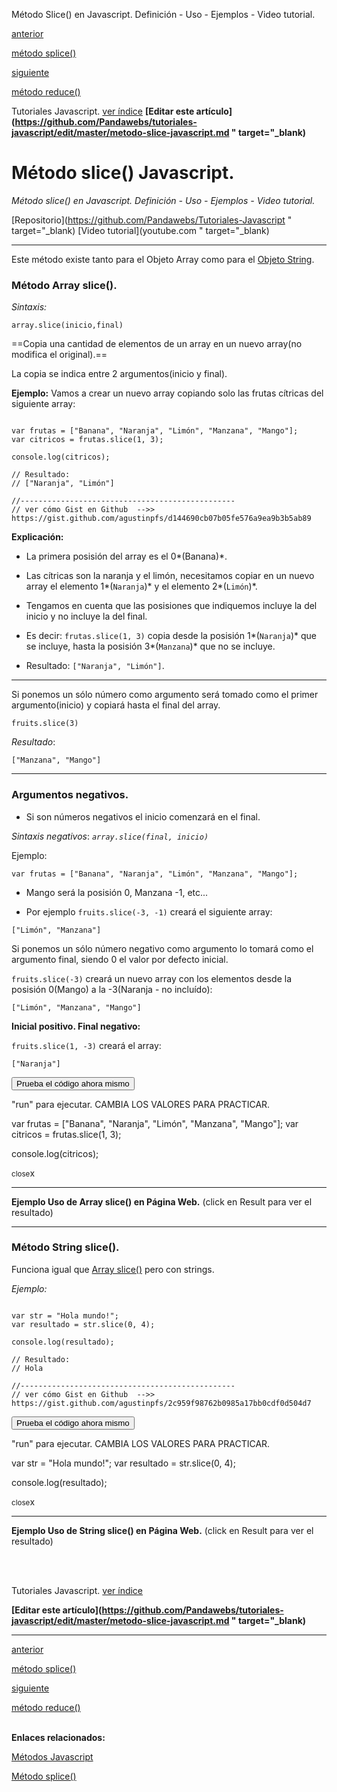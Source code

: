 <span class="hidden-excerpt">Método Slice() en Javascript. Definición - Uso - Ejemplos - Video tutorial.</span>

<div class="post-content_next">
  <a href="http://pandawebs.net/metodo-splice-javascript/">
    <div class="post-content_next-left">
      <p>anterior</p>
      <span>método splice()</span>
  </div>
  <a href="http://pandawebs.net/metodo-reduce-javascript/">
    <div class="post-content_next-right">
      <p>siguiente</p>
      <span>método reduce()</span>
    </div>
  </a>
</div>


<span class="link-to-index-git">Tutoriales Javascript. [ ver índice](http://pandawebs.net/tutoriales-javascript/)</span>
<strong class="link-to-github">[Editar este artículo](https://github.com/Pandawebs/tutoriales-javascript/edit/master/metodo-slice-javascript.md " target="_blank)</strong>


# Método slice() Javascript.

*Método slice() en Javascript. Definición - Uso - Ejemplos - Video tutorial.*

<span class="links-external">[Repositorio](https://github.com/Pandawebs/Tutoriales-Javascript " target="_blank) [Video tutorial](youtube.com " target="_blank)</span>

<hr>

Este método existe tanto para el Objeto Array como para el [Objeto String](#).

### Método Array slice().

*Sintaxis:*

`array.slice(inicio,final)`

==Copia una cantidad de elementos de un array en un nuevo array(no modifica el original).==

La copia se indica entre 2 argumentos(inicio y final).

**Ejemplo:**
Vamos a crear un nuevo array copiando solo las frutas cítricas del siguiente array:

<!-- start code snippet: -->

<pre data-start="0"><code class="line-numbers language-javascript">
var frutas = ["Banana", "Naranja", "Limón", "Manzana", "Mango"];
var citricos = frutas.slice(1, 3);

console.log(citricos);

// Resultado:
// ["Naranja", "Limón"]

//------------------------------------------------
// ver cómo Gist en Github  -->> https://gist.github.com/agustinpfs/d144690cb07b05fe576a9ea9b3b5ab89
</code></pre>

<!-- end code snippet: -->

**Explicación:**

* La primera posisión del array es el 0*(Banana)*.

* Las cítricas son la naranja y el limón, necesitamos copiar en un nuevo array el elemento 1*(`Naranja`)* y el elemento 2*(`Limón`)*.

* Tengamos en cuenta que las posisiones que indiquemos incluye la del inicio y no incluye la del final.

* Es decir: `frutas.slice(1, 3)` copia desde la posisión 1*(`Naranja`)* que se incluye, hasta la posisión 3*(`Manzana`)* que no se incluye.

* Resultado:  `["Naranja", "Limón"]`.
<hr>

Si ponemos un sólo número como argumento será tomado como el primer argumento(inicio) y copiará hasta el final del array.

`fruits.slice(3)`

_Resultado_:

`["Manzana", "Mango"]`
<hr>

### Argumentos negativos.

* Si son números negativos el inicio comenzará en el final.

*Sintaxis negativos*:
*```array.slice(final, inicio)```*

Ejemplo:

`var frutas = ["Banana", "Naranja", "Limón", "Manzana", "Mango"];`

* Mango será la posisión 0, Manzana -1, etc...

* Por ejemplo `fruits.slice(-3, -1)` creará el siguiente array:

`["Limón", "Manzana"]`


Si ponemos un sólo número negativo como argumento lo tomará como el argumento final, siendo 0 el valor por defecto inicial.


`fruits.slice(-3)` creará un nuevo array con los elementos desde la posisión 0(Mango) a la -3(Naranja - no incluído):

`["Limón", "Manzana", "Mango"]`


**Inicial positivo. Final negativo:**


`fruits.slice(1, -3)` creará el array:


`["Naranja"]`

<button class="post-content_button-console">Prueba el código ahora mismo</button>

<div class="post-content_console">

<p>"run" para ejecutar. <span class="post-content_console-mark">CAMBIA LOS VALORES PARA PRACTICAR.</span></p>
    
<div id="my-elem" >
<script src="https://embed.tonicdev.com" data-element-id="my-elem" ></script>       
var frutas = ["Banana", "Naranja", "Limón", "Manzana", "Mango"];
var citricos = frutas.slice(1, 3);

console.log(citricos);
    </div>

<span class="post-content_buttonx-console"><small>close</small>x</span>
</div>
<hr>

**Ejemplo Uso de Array slice() en Página Web.**
(click en Result para ver el resultado)

<div class="Post-jsfiddle">
  <script async src="https://jsfiddle.net/Pandawebs/deseevm6/embed/html,result/">
  </script>
</div>

<hr>

### Método String slice().

Funciona igual que [Array slice()](#) pero con strings.

*Ejemplo:*

<pre data-start="0"><code class="line-numbers language-javascript">
var str = "Hola mundo!";
var resultado = str.slice(0, 4);

console.log(resultado);

// Resultado:
// Hola

//------------------------------------------------
// ver cómo Gist en Github  -->> https://gist.github.com/agustinpfs/2c959f98762b0985a17bb0cdf0d504d7
</code></pre>

<button class="post-content_button-console2">Prueba el código ahora mismo</button>

<div class="post-content_console2">

<p>"run" para ejecutar. <span class="post-content_console-mark">CAMBIA LOS VALORES PARA PRACTICAR.</span></p>
    
<div id="my-el" >
<script src="https://embed.tonicdev.com" data-element-id="my-el" >
</script>       
  var str = "Hola mundo!";
  var resultado = str.slice(0, 4);

  console.log(resultado);
</div>

<span class="post-content_buttonx-console2"><small>close</small>x</span>
</div>

<hr>

**Ejemplo Uso de String slice() en Página Web.**
(click en Result para ver el resultado)

<div class="Post-jsfiddle">
  <script async src="https://jsfiddle.net/Pandawebs/La8o9xxm/embed/html,result/">
  </script>
</div>

<br>

<!-- [*Lista de métodos nativos*](#) -->

<br>

<span class="link-to-index-git">Tutoriales Javascript. [ ver índice](http://pandawebs.net/tutoriales-javascript/)</span>

<strong class="link-to-github">[Editar este artículo](https://github.com/Pandawebs/tutoriales-javascript/edit/master/metodo-slice-javascript.md " target="_blank)</strong>

<hr>

<div class="post-content_next">
  <a href="http://pandawebs.net/metodo-splice-javascript/">
    <div class="post-content_next-left">
      <p>anterior</p>
      <span>método splice()</span>
  </div>
  <a href="http://pandawebs.net/metodo-reduce-javascript/">
    <div class="post-content_next-right">
      <p>siguiente</p>
      <span>método reduce()</span>
    </div>
  </a>
</div>

<br>

**Enlaces relacionados:**

[Métodos Javascript](http://pandawebs.net/metodos-javascript/)

[Método splice()](http://pandawebs.net/metodo-splice-javascript/)
